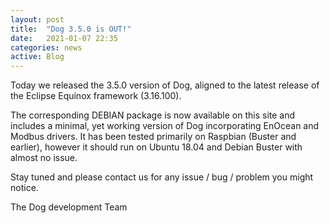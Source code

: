 ```yaml
---
layout: post
title:  "Dog 3.5.0 is OUT!"
date:   2021-01-07 22:35
categories: news
active: Blog
---
```

Today we released the 3.5.0 version of Dog, aligned to the latest release of the Eclipse Equinox framework (3.16.100).

The corresponding DEBIAN package is now available on this site and includes a minimal, yet working version of Dog incorporating EnOcean and Modbus drivers. It has been tested primarily on Raspbian (Buster and earlier), however it should run on Ubuntu 18.04 and Debian Buster with almost no issue.

Stay tuned and please contact us for any issue / bug / problem you might notice. 

The Dog development Team
